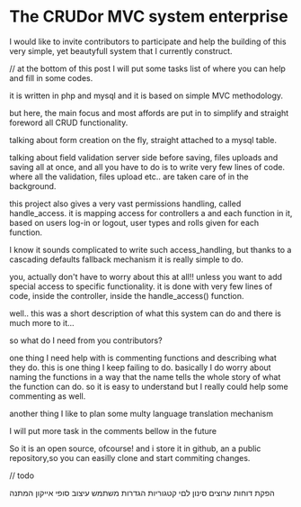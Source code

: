 The CRUDor MVC system enterprise
====================

I would like to invite contributors to participate and help the building of this very simple, yet beautyfull system that I currently construct.

// at the bottom of this post I will put some tasks list of where you can help and fill in some codes.

it is written in php and mysql and it is based on simple MVC methodology.

but here, the main focus and most affords are put in to simplify and straight foreword all CRUD functionality.

talking about form creation on the fly, straight attached to a mysql table.

talking about field validation server side before saving, files uploads and saving all at once, and all you have to do is to write very few lines of code. where all the validation, files upload etc.. are taken care of in the background.

this project also gives a very vast permissions handling, called handle_access. it is mapping access for controllers a and each function in it, based on users log-in or logout, user types and rolls given for each function.

I know it sounds complicated to write such access_handling, but thanks to a cascading defaults fallback mechanism it is really simple to do.

you, actually don't have to worry about this at all!! unless you want to add special access to specific functionality. it is done with very few lines of code, inside the controller, inside the handle_access() function.

well.. this was a short description of what this system can do and there is much more to it...

so what do I need from you contributors?

one thing I need help with is commenting functions and describing what they do. this is one thing I keep failing to do. basically I do worry about naming the functions in a way that the name tells the whole story of what the function can do. so it is easy to understand but I really could help some commenting as well.

another thing I like to plan some multy language translation mechanism

I will put more task in the comments bellow in the future

So it is an open source, ofcourse! and i store it in github, an a public repository,so you can easilly clone and start commiting changes.


// todo

הפקת דוחות
ערוצים
סינון לםי קטגוריות
הגדרות משתמש
עיצוב סופי
אייקון המתנה
